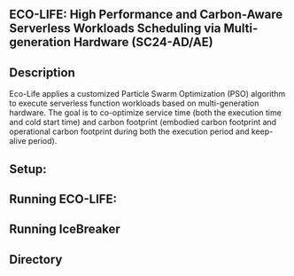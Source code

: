 ## ECO-LIFE: High Performance and Carbon-Aware Serverless Workloads Scheduling via Multi-generation Hardware (SC24-AD/AE)

## Description
Eco-Life applies a customized Particle Swarm Optimization (PSO) algorithm to execute serverless function workloads based on multi-generation hardware. The goal is to co-optimize service time (both the execution time and cold start time) and carbon footprint (embodied carbon footprint and operational carbon footprint during both the execution period and keep-alive period).


## Setup:

## Running ECO-LIFE:

## Running IceBreaker

## Directory
